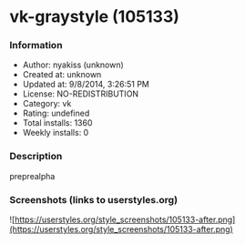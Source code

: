 # vk-graystyle (105133)

### Information
- Author: nyakiss (unknown)
- Created at: unknown
- Updated at: 9/8/2014, 3:26:51 PM
- License: NO-REDISTRIBUTION
- Category: vk
- Rating: undefined
- Total installs: 1360
- Weekly installs: 0


### Description
preprealpha


### Screenshots (links to userstyles.org)
![https://userstyles.org/style_screenshots/105133-after.png](https://userstyles.org/style_screenshots/105133-after.png)


